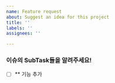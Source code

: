 ```yaml
---
name: Feature request
about: Suggest an idea for this project
title: ''
labels: ''
assignees: ''

---
```


### 이슈의 SubTask들을 알려주세요!

- [ ] ** 기능 추가

